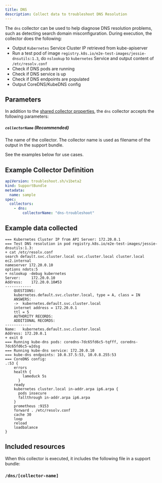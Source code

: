 ```yaml
---
title: DNS
description: Collect data to troubleshoot DNS Resolution
---
```


The `dns` collector can be used to help diagnose DNS resolution problems, such as detecting search domain misconfiguration. During execution, the collector does the following:

* Output `Kubernetes` Service Cluster IP retrieved from kube-apiserver
* Run a test pod of image `registry.k8s.io/e2e-test-images/jessie-dnsutils:1.3`, do `nslookup` to `kubernetes` Service and output content of `/etc/resolv.conf`
* Check if DNS pods are running
* Check if DNS service is up
* Check if DNS endpoints are populated
* Output CoreDNS/KubeDNS config

## Parameters

In addition to the [shared collector properties](https://troubleshoot.sh/docs/collect/collectors/#shared-properties), the `dns` collector accepts the following parameters:

##### `collectorName` (Recommended)

The name of the collector. The collector name is used as filename of the output in the support bundle.

See the examples below for use cases.

## Example Collector Definition

```yaml
apiVersion: troubleshoot.sh/v1beta2
kind: SupportBundle
metadata:
  name: sample
spec:
  collectors:
    - dns:
        collectorName: "dns-troubleshoot"
```

## Example data collected

```
=== Kubernetes Cluster IP from API Server: 172.20.0.1
=== Test DNS resolution in pod registry.k8s.io/e2e-test-images/jessie-dnsutils:1.3:
+ cat /etc/resolv.conf
search default.svc.cluster.local svc.cluster.local cluster.local ec2.internal
nameserver 172.20.0.10
options ndots:5
+ nslookup -debug kubernetes
Server:		172.20.0.10
Address:	172.20.0.10#53
------------
    QUESTIONS:
	kubernetes.default.svc.cluster.local, type = A, class = IN
    ANSWERS:
    ->  kubernetes.default.svc.cluster.local
	internet address = 172.20.0.1
	ttl = 5
    AUTHORITY RECORDS:
    ADDITIONAL RECORDS:
------------
Name:	kubernetes.default.svc.cluster.local
Address: 172.20.0.1
+ exit 0
=== Running kube-dns pods: coredns-7dc65fd6c5-tqfff, coredns-7dc65fd6c5-w2dsg
=== Running kube-dns service: 172.20.0.10
=== kube-dns endpoints: 10.0.37.5:53, 10.0.8.255:53
=== CoreDNS config:
.:53 {
    errors
    health {
        lameduck 5s
      }
    ready
    kubernetes cluster.local in-addr.arpa ip6.arpa {
      pods insecure
      fallthrough in-addr.arpa ip6.arpa
    }
    prometheus :9153
    forward . /etc/resolv.conf
    cache 30
    loop
    reload
    loadbalance
}
```

## Included resources

When this collector is executed, it includes the following file in a support bundle:

### `/dns/[collector-name]`

